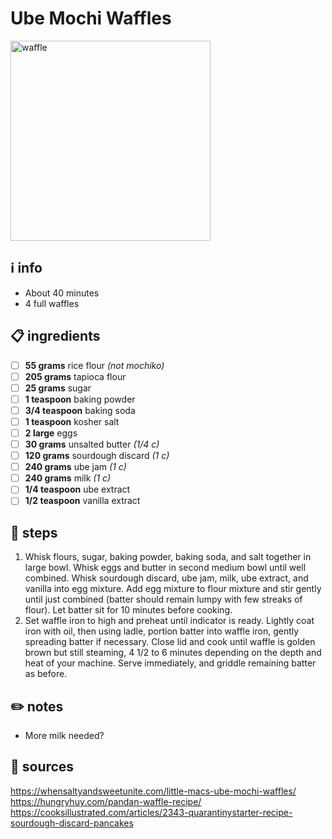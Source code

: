 # Ube Mochi Waffles
<img src="https://124849300.cdn6.editmysite.com/uploads/1/2/4/8/124849300/s163344065660768430_p586_i3_w2268.jpeg" alt="waffle" width="320"/>  

## ℹ️ info
* About 40 minutes  
* 4 full waffles  

## 📋 ingredients
- [ ] **55	grams**	rice flour *(not mochiko)*
- [ ] **205	grams**	tapioca flour
- [ ] **25	grams**	sugar
- [ ] **1	teaspoon**	baking powder
- [ ] **3/4	teaspoon**	baking soda
- [ ] **1	teaspoon**	kosher salt
- [ ] **2	large**	eggs
- [ ] **30	grams**	unsalted butter *(1/4 c)*
- [ ] **120	grams**	sourdough discard *(1 c)*
- [ ] **240	grams**	ube jam *(1 c)*
- [ ] **240	grams**	milk *(1 c)*
- [ ] **1/4	teaspoon**	ube extract
- [ ] **1/2	teaspoon**	vanilla extract

## 🔪 steps
1. Whisk flours, sugar, baking powder, baking soda, and salt together in large bowl. Whisk eggs and butter in second medium bowl until well combined. Whisk sourdough discard, ube jam, milk, ube extract, and vanilla into egg mixture. Add egg mixture to flour mixture and stir gently until just combined (batter should remain lumpy with few streaks of flour). Let batter sit for 10 minutes before cooking.
2. Set waffle iron to high and preheat until indicator is ready. Lightly coat iron with oil, then using ladle, portion batter into waffle iron, gently spreading batter if necessary. Close lid and cook until waffle is golden brown but still steaming, 4 1/2 to 6 minutes depending on the depth and heat of your machine. Serve immediately, and griddle remaining batter as before.

## ✏️ notes
* More milk needed?

## 🔗 sources
https://whensaltyandsweetunite.com/little-macs-ube-mochi-waffles/  
https://hungryhuy.com/pandan-waffle-recipe/  
https://cooksillustrated.com/articles/2343-quarantinystarter-recipe-sourdough-discard-pancakes  
